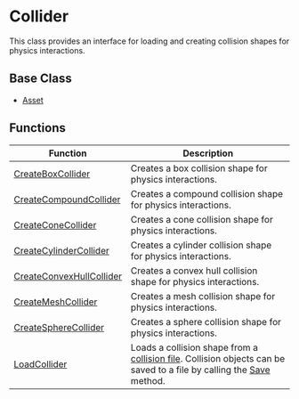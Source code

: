 # Collider

This class provides an interface for loading and creating collision shapes for physics interactions.

## Base Class ##

- [Asset](CPP_Asset.md)

## Functions ##

| Function | Description |
| ----- | ----- |
| [CreateBoxCollider](CPP_CreateCollisionBox_32f.md) | Creates a box collision shape for physics interactions. |
| [CreateCompoundCollider](CPP_CreateCollisionCompound.md) | Creates a compound collision shape for physics interactions. |
| [CreateConeCollider](CPP_CreateCollisionCone_32f.md) | Creates a cone collision shape for physics interactions. |
| [CreateCylinderCollider](CPP_CreateCollisionCylinder_32f.md) | Creates a cylinder collision shape for physics interactions. |
| [CreateConvexHullCollider](CPP_CreateCollisionConvexHull.md) | Creates a convex hull collision shape for physics interactions. |
| [CreateMeshCollider](CPP_CreateCollisionMesh.md) | Creates a mesh collision shape for physics interactions. |
| [CreateSphereCollider](CPP_CreateCollisionSphere_32f.md) | Creates a sphere collision shape for physics interactions. |
| [LoadCollider](CPP_LoadCollision.md) | Loads a collision shape from a [collision file](Collision_File_Format.md). Collision objects can be saved to a file by calling the [Save](CPP_Asset_Save.md) method. |
